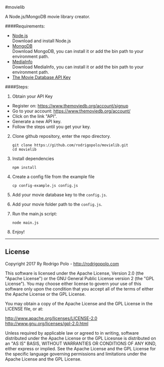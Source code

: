 #movielib

A Node.js/MongoDB movie library creator.

####Requirements:

* [Node.js](http://nodejs.org/download/)  
  Download and install Node.js  
* [MongoDB](http://www.mongodb.org/downloads)  
  Download MongoDB, you can install it or add the bin path to your environment path.  
* [MediaInfo](http://mediaarea.net/en/MediaInfo/Download)  
  Download MediaInfo, you can install it or add the bin path to your environment path.  
* [The Movie Database API Key](https://www.themoviedb.org)


####Steps:

1. Obtain your API Key
  * Register on: https://www.themoviedb.org/account/signup
  * Go to your account: https://www.themoviedb.org/account/
  * Click on the link "API".
  * Generate a new API key.
  * Follow the steps until you get your key.
2. Clone github repository, enter the repo directory.  

   ```shell
   git clone https://github.com/rodrigopolo/movielib.git  
   cd movielib
   ```

3. Install dependencies  
   ```
   npm install
   ```
4. Create a config file from the example file  
   ```
   cp config-example.js config.js
   ```
5. Add your movie database key to the `config.js`.
6. Add your movie folder path to the `config.js`.
7. Run the main.js script:  
   ```
   node main.js
   ```
8. Enjoy!

-------

## License

Copyright 2017 Ry Rodrigo Polo - http://rodrigopolo.com

This software is licensed under the Apache License, Version 2.0 (the "Apache License") or the GNU
General Public License version 2 (the "GPL License"). You may choose either license to govern your
use of this software only upon the condition that you accept all of the terms of either the Apache
License or the GPL License.

You may obtain a copy of the Apache License and the GPL License in the LICENSE file, or at:

http://www.apache.org/licenses/LICENSE-2.0
http://www.gnu.org/licenses/gpl-2.0.html

Unless required by applicable law or agreed to in writing, software distributed under the Apache License
or the GPL Licesnse is distributed on an "AS IS" BASIS, WITHOUT WARRANTIES OR CONDITIONS OF ANY KIND,
either express or implied. See the Apache License and the GPL License for the specific language governing
permissions and limitations under the Apache License and the GPL License.
